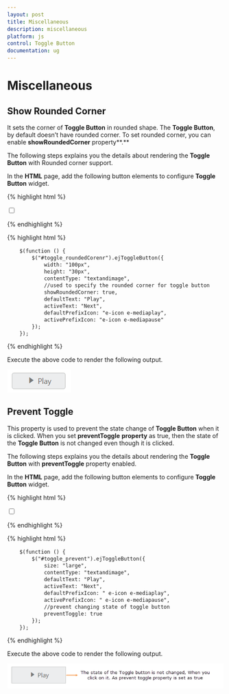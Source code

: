 ```yaml
---
layout: post
title: Miscellaneous
description: miscellaneous
platform: js
control: Toggle Button
documentation: ug
---
```


# Miscellaneous

## Show Rounded Corner 

It sets the corner of **Toggle Button** in rounded shape. The **Toggle Button**, by default doesn’t have rounded corner. To set rounded corner, you can enable **showRoundedCorner** property**.**

The following steps explains you the details about rendering the **Toggle Button** with Rounded corner support. 

In the **HTML** page, add the following button elements to configure **Toggle Button** widget.

{% highlight html %}


<input type="checkbox" id="toggle_roundedCorenr" />  

{% endhighlight %}

{% highlight html %}


   
        $(function () {
            $("#toggle_roundedCorenr").ejToggleButton({
                width: "100px",
                height: "30px",
                contentType: "textandimage",
                //used to specify the rounded corner for toggle button
                showRoundedCorner: true,
                defaultText: "Play",
                activeText: "Next",
                defaultPrefixIcon: "e-icon e-mediaplay",
                activePrefixIcon: "e-icon e-mediapause"
            });
        });
    

{% endhighlight %}

Execute the above code to render the following output.

![](/js/ToggleButton/Miscellaneous_images/Miscellaneous_img1.png) 



## Prevent Toggle

This property is used to prevent the state change of **Toggle Button** when it is clicked. When you set **preventToggle** **property** as true, then the state of the **Toggle Button** is not changed even though it is clicked.

The following steps explains you the details about rendering the **Toggle Button** with **preventToggle** property enabled.

In the **HTML** page, add the following button elements to configure **Toggle Button** widget.


{% highlight html %}


<input type="checkbox" id="toggle_prevent" />

{% endhighlight %}

{% highlight html %}


   
        $(function () {
            $("#toggle_prevent").ejToggleButton({
                size: "large",
                contentType: "textandimage",
                defaultText: "Play",
                activeText: "Next",
                defaultPrefixIcon: " e-icon e-mediaplay",
                activePrefixIcon: " e-icon e-mediapause",
                //prevent changing state of toggle button
                preventToggle: true
            });
        });
    


{% endhighlight %}


Execute the above code to render the following output.



![](/js/ToggleButton/Miscellaneous_images/Miscellaneous_img2.png) 



